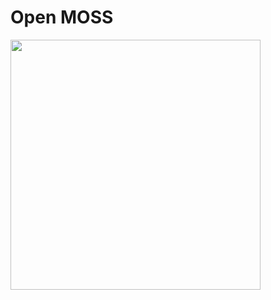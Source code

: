 # Open MOSS

<img src="https://user-images.githubusercontent.com/51233712/224257510-351dd622-5701-49a4-8d11-7abb4aaedb06.png" style="width: 400px">
